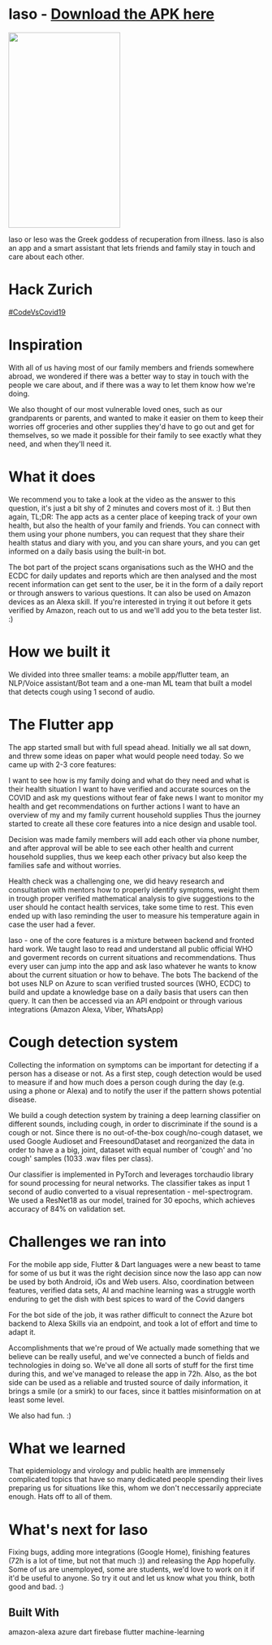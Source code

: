 # Iaso - [**Download the APK here**](https://github.com/tadijam64/Iaso/raw/master/Iaso-Release.apk)

<img width="220" height="384" src="https://upload.wikimedia.org/wikipedia/commons/thumb/d/db/Iaso.jpg/220px-Iaso.jpg">

Iaso or Ieso was the Greek goddess of recuperation from illness. Iaso is also an app and a smart assistant that lets friends and family stay in touch and care about each other.

# Hack Zurich
[#CodeVsCovid19](https://digitalfestival.ch/en/HACK/)

# Inspiration
With all of us having most of our family members and friends somewhere abroad, we wondered if there was a better way to stay in touch with the people we care about, and if there was a way to let them know how we're doing.

We also thought of our most vulnerable loved ones, such as our grandparents or parents, and wanted to make it easier on them to keep their worries off groceries and other supplies they'd have to go out and get for themselves, so we made it possible for their family to see exactly what they need, and when they'll need it.

# What it does
We recommend you to take a look at the video as the answer to this question, it's just a bit shy of 2 minutes and covers most of it. :) But then again, TL;DR: The app acts as a center place of keeping track of your own health, but also the health of your family and friends. You can connect with them using your phone numbers, you can request that they share their health status and diary with you, and you can share yours, and you can get informed on a daily basis using the built-in bot.

The bot part of the project scans organisations such as the WHO and the ECDC for daily updates and reports which are then analysed and the most recent information can get sent to the user, be it in the form of a daily report or through answers to various questions. It can also be used on Amazon devices as an Alexa skill. If you're interested in trying it out before it gets verified by Amazon, reach out to us and we'll add you to the beta tester list. :)

# How we built it
We divided into three smaller teams: a mobile app/flutter team, an NLP/Voice assistant/Bot team and a one-man ML team that built a model that detects cough using 1 second of audio.

# The Flutter app
The app started small but with full spead ahead. Initially we all sat down, and threw some ideas on paper what would people need today. So we came up with 2-3 core features:

I want to see how is my family doing and what do they need and what is their health situation
I want to have verified and accurate sources on the COVID and ask my questions without fear of fake news
I want to monitor my health and get recommendations on further actions
I want to have an overview of my and my family current household supplies
Thus the journey started to create all these core features into a nice design and usable tool.

Decision was made family members will add each other via phone number, and after approval will be able to see each other health and current household supplies, thus we keep each other privacy but also keep the families safe and without worries.

Health check was a challenging one, we did heavy research and consultation with mentors how to properly identify symptoms, weight them in trough proper verified mathematical analysis to give suggestions to the user should he contact health services, take some time to rest. This even ended up with Iaso reminding the user to measure his temperature again in case the user had a fever.

Iaso - one of the core features is a mixture between backend and fronted hard work. We taught Iaso to read and understand all public official WHO and goverment records on current situations and recommendations. Thus every user can jump into the app and ask Iaso whatever he wants to know about the current situation or how to behave.
The bots
The backend of the bot uses NLP on Azure to scan verified trusted sources (WHO, ECDC) to build and update a knowledge base on a daily basis that users can then query. It can then be accessed via an API endpoint or through various integrations (Amazon Alexa, Viber, WhatsApp)

# Cough detection system
Collecting the information on symptoms can be important for detecting if a person has a disease or not. As a first step, cough detection would be used to measure if and how much does a person cough during the day (e.g. using a phone or Alexa) and to notify the user if the pattern shows potential disease.

We build a cough detection system by training a deep learning classifier on different sounds, including cough, in order to discriminate if the sound is a cough or not. Since there is no out-of-the-box cough/no-cough dataset, we used Google Audioset and FreesoundDataset and reorganized the data in order to have a a big, joint, dataset with equal number of 'cough' and 'no cough' samples (1033 .wav files per class).

Our classifier is implemented in PyTorch and leverages torchaudio library for sound processing for neural networks. The classifier takes as input 1 second of audio converted to a visual representation - mel-spectrogram. We used a ResNet18 as our model, trained for 30 epochs, which achieves accuracy of 84% on validation set.

# Challenges we ran into
For the mobile app side, Flutter & Dart languages were a new beast to tame for some of us but it was the right decision since now the Iaso app can now be used by both Android, iOs and Web users. Also, coordination between features, verified data sets, AI and machine learning was a struggle worth enduring to get the dish with best spices to ward of the Covid dangers

For the bot side of the job, it was rather difficult to connect the Azure bot backend to Alexa Skills via an endpoint, and took a lot of effort and time to adapt it.

Accomplishments that we're proud of
We actually made something that we believe can be really useful, and we've connected a bunch of fields and technologies in doing so. We've all done all sorts of stuff for the first time during this, and we've managed to release the app in 72h. Also, as the bot side can be used as a reliable and trusted source of daily information, it brings a smile (or a smirk) to our faces, since it battles misinformation on at least some level.

We also had fun. :)

# What we learned
That epidemiology and virology and public health are immensely complicated topics that have so many dedicated people spending their lives preparing us for situations like this, whom we don't neccessarily appreciate enough. Hats off to all of them.

# What's next for Iaso
Fixing bugs, adding more integrations (Google Home), finishing features (72h is a lot of time, but not that much :)) and releasing the App hopefully. Some of us are unemployed, some are students, we'd love to work on it if it'd be useful to anyone. So try it out and let us know what you think, both good and bad. :)

## Built With
amazon-alexa
azure
dart
firebase
flutter
machine-learning
